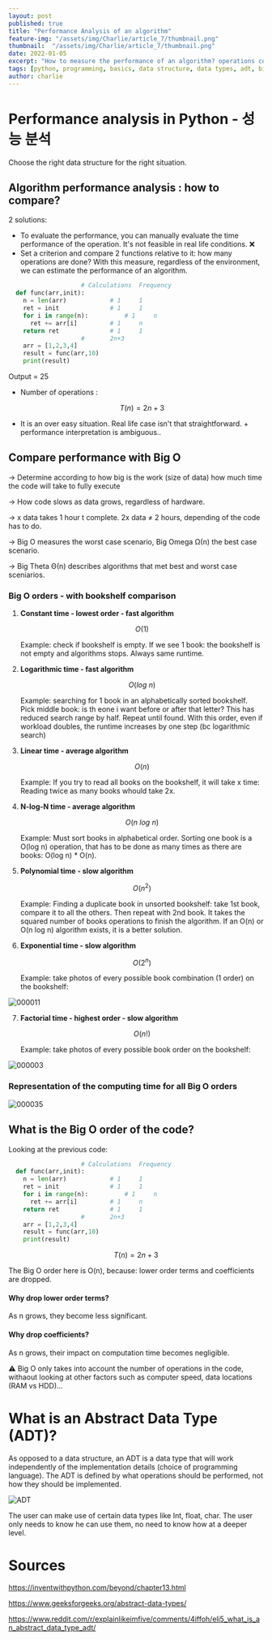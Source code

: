 ```yaml
---
layout: post
published: true
title: "Performance Analysis of an algorithm"
feature-img: "/assets/img/Charlie/article_7/thumbnail.png"
thumbnail:  "/assets/img/Charlie/article_7/thumbnail.png"
date: 2022-01-05
excerpt: "How to measure the performance of an algorithm? operations count, Big O notation"
tags: [python, programming, basics, data structure, data types, adt, big o]
author: charlie
---
```


# Performance analysis in Python - 성능 분석

Choose the right data structure for the right situation.

## Algorithm performance analysis : how to compare?

2 solutions:

- To evaluate the performance, you can manually evaluate the time performance of the operation. It's not feasible in real life conditions. ❌
- Set a criterion and compare 2 functions relative to it: how many operations are done? With this measure, regardless of the environment, we can estimate the performance of an algorithm.

```python
					# Calculations 	Frequency
  def func(arr,init):
    n = len(arr)			# 1		1
    ret = init				# 1		1
    for i in range(n):	   		# 1		n
      ret += arr[i]			# 1		n
    return ret				# 1		1
  					# 		2n+3
    arr = [1,2,3,4]
    result = func(arr,10)
    print(result)
```

Output = 25

- Number of operations :

  $$
  T(n) = 2n+3
  $$
  

- It is an over easy situation. Real life case isn't that straightforward. + performance interpretation is ambiguous..



## Compare performance with Big O

→ Determine according to how big is the work (size of data) how much time the code will take to fully execute

→ How code slows as data grows, regardless of hardware.

→ x data takes 1 hour t complete. 2x data ≠ 2 hours, depending of the code has to do.

→ Big O measures the worst case scenario, Big Omega Ω(n) the best case scenario.

→ Big Theta Θ(n) describes algorithms that met best and worst case sceniarios.



### Big O orders - with bookshelf comparison



1. **Constant time - lowest order - fast algorithm**

   $$
   O(1)
   $$

   Example: check if bookshelf is empty. If we see 1 book: the bookshelf is not empty and algorithms stops. Always same runtime.

2. **Logarithmic time - fast algorithm**

   $$
   O(log\ n)
   $$

   Example: searching for 1 book in an alphabetically sorted bookshelf. Pick middle book: is th eone i want before or after that letter? This has reduced search range by half. Repeat until found. With this order, even if workload doubles, the runtime increases by one step (bc logarithmic search)

3. **Linear time - average algorithm**

   $$
   O(n)
   $$

   Example: If you try to read all books on the bookshelf, it will take x time: Reading twice as many books whould take 2x.

4. **N-log-N time - average algorithm**

   $$
   O(n \ log \ n)
   $$

   Example: Must sort books in alphabetical order. Sorting one book is a O(log n) operation, that has to be done as many times as there are books: O(log n) * O(n). 

5. **Polynomial time - slow algorithm**

   $$
   O(n^2)
   $$

   Example: Finding a duplicate book in unsorted bookshelf: take 1st book, compare it to all the others. Then repeat with 2nd book. It takes the squared number of books operations to finish the algorithm. If an O(n) or O(n log n) algorithm exists, it is a better solution.

6. **Exponential time - slow algorithm**

   $$
   O(2^n)
   $$

   Example: take photos of every possible book combination (1 order) on the bookshelf:

![000011](/assets/img/Charlie/article_7/000011.png)

7. **Factorial time - highest order - slow algorithm**

   $$
   O(n!)
   $$

   Example: take photos of every possible book order on the bookshelf:

![000003](/assets/img/Charlie/article_7/000003.png)

### Representation of the computing time for all Big O orders

![000035](/assets/img/Charlie/article_7/000035.png)



## What is the Big O order of the code?

Looking at the previous code:

```python
					# Calculations 	Frequency
  def func(arr,init):
    n = len(arr)			# 1		1
    ret = init				# 1		1
    for i in range(n):	   		# 1		n
      ret += arr[i]			# 1		n
    return ret				# 1		1
  					# 		2n+3
    arr = [1,2,3,4]
    result = func(arr,10)
    print(result)
```

$$
T(n) = 2n+3
$$

The Big O order here is O(n), because: lower order terms and coefficients are dropped.

#### Why drop lower order terms?

As n grows, they become less significant.

#### Why drop coefficients?

As n grows, their impact on computation time becomes negligible.

⚠️ Big O only takes into account the number of operations in the code, withaout looking at other factors such as computer speed, data locations (RAM vs HDD)...

# What is an Abstract Data Type (ADT)?

As opposed to a data structure, an ADT is a data type that will work independently of the implementation details (choice of programming language). The ADT is defined by what operations should be performed, not how they should be implemented.

![ADT](/assets/img/Charlie/article_7/ADT.jpg)

The user can make use of certain data types like Int, float, char. The user only needs to know he can use them, no need to know how at a deeper level.

# Sources

https://inventwithpython.com/beyond/chapter13.html

https://www.geeksforgeeks.org/abstract-data-types/

https://www.reddit.com/r/explainlikeimfive/comments/4iffoh/eli5_what_is_an_abstract_data_type_adt/
